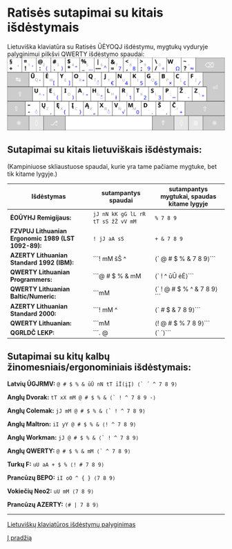 
# Ratisės sutapimai su kitais išdėstymais

Lietuviška klaviatūra su Ratisės ŪĖYOQJ išdėstymu, mygtukų vyduryje palyginimui pilkšvi QWERTY išdėstymo spaudai:
![Ratisės ŪĖYOQJ išdėstymo klaviatūra su QWERTY spaudais](images/kb-lt-ratise-ueyoqj-qwerty.svg)


## Sutapimai su kitais lietuviškais išdėstymais:

(Kampiniuose skliaustuose spaudai, kurie yra tame pačiame mygtuke, bet tik kitame lygyje.)

| Išdėstymas | sutampantys spaudai | sutampantys mygtukai, spaudas kitame lygyje |
| --- | --- | --- |
|__ĖOŪYHJ Remigijaus:__ | ```jJ nN kK gG lL rR tT sS žŽ vV mM``` | ```% 7 8 9``` |
|__FZVPUJ Lithuanian Ergonomic 1989 (LST 1092-89):__ | ```! jJ aA sS``` | ```+ & 7 8 9``` |
|__AZERTY Lithuanian Standard 1992 (IBM):__ |```! mM šŠ ^ |⟨` @ # $ % & 7 8 9⟩```|
|__QWERTY Lithuanian Programmers:__| ```@ # $ % & mM |⟨` ! ^ ūŪ ėĖ⟩```|
|__QWERTY Lithuanian Baltic/Numeric:__| ```mM |⟨` ! @ # $ % ^ & 7 8 9⟩```|
|__AZERTY Lithuanian Standard 2000:__| ```! mM ^ |⟨` # $ & 7 8 9⟩```|
|__QWERTY Lithuanian:__| ```mM |⟨! @ # $ % 7 8 9⟩```|
|__QGRLDČ LEKP:__| ```. @ |⟨` ´⟩```|


## Sutapimai su kitų kalbų žinomesniais/ergonominiais išdėstymais:

__Latvių ŪGJRMV:__ ```@ # $ % & ūŪ nN tT īĪ(įĮ) ⟨` ´ ^ 7 8 9⟩```

__Anglų Dvorak:__ ```tT xX mM @ # $ % & ⟨` ! ^ 7 8 9 -⟩```

__Anglų Colemak:__ ```jJ mM @ # $ % & ⟨` ! ^ 7 8 9⟩```

__Anglų Maltron:__ ```iI yY @ # $ % & ⟨! ^ 7 8 9⟩```

__Anglų Workman:__ ```jJ @ # $ % & ⟨` ! ^ 7 8 9⟩```

__Anglų QWERTY:__ ```@ # $ % & mM ⟨` ^ 7 8 9⟩```

__Turkų F:__ ```uU aA + $ % ⟨! # 7 8 9⟩```

__Prancūzų BEPO:__ ```iI oO ^ { } ⟨7 8 9⟩```

__Vokiečių Neo2:__ ```uU mM ⟨7 8 9⟩```

__Prancūzų AZERTY:__ ```⟨# | 7 8 9⟩```

-------------------------

[Lietuviškų klaviatūros išdėstymų palyginimas](https://albuck.github.io/lithuanian-keyboard-layouts/)

[Į pradžią](../README.md)
